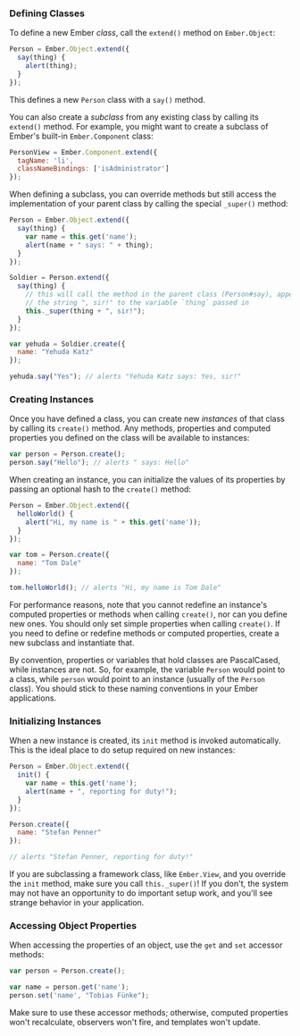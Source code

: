 ### Defining Classes

To define a new Ember _class_, call the `extend()` method on
`Ember.Object`:

```javascript
Person = Ember.Object.extend({
  say(thing) {
    alert(thing);
  }
});
```

This defines a new `Person` class with a `say()` method.

You can also create a _subclass_ from any existing class by calling
its `extend()` method. For example, you might want to create a subclass
of Ember's built-in `Ember.Component` class:

```app/views/person.js
PersonView = Ember.Component.extend({
  tagName: 'li',
  classNameBindings: ['isAdministrator']
});
```

When defining a subclass, you can override methods but still access the
implementation of your parent class by calling the special `_super()`
method:

```javascript
Person = Ember.Object.extend({
  say(thing) {
    var name = this.get('name');
    alert(name + " says: " + thing);
  }
});

Soldier = Person.extend({
  say(thing) {
    // this will call the method in the parent class (Person#say), appending
    // the string ", sir!" to the variable `thing` passed in
    this._super(thing + ", sir!");
  }
});

var yehuda = Soldier.create({
  name: "Yehuda Katz"
});

yehuda.say("Yes"); // alerts "Yehuda Katz says: Yes, sir!"
```

### Creating Instances

Once you have defined a class, you can create new _instances_ of that
class by calling its `create()` method. Any methods, properties and
computed properties you defined on the class will be available to
instances:

```javascript
var person = Person.create();
person.say("Hello"); // alerts " says: Hello"
```

When creating an instance, you can initialize the values of its properties
by passing an optional hash to the `create()` method:

```javascript
Person = Ember.Object.extend({
  helloWorld() {
    alert("Hi, my name is " + this.get('name'));
  }
});

var tom = Person.create({
  name: "Tom Dale"
});

tom.helloWorld(); // alerts "Hi, my name is Tom Dale"
```

For performance reasons, note that you cannot redefine an instance's
computed properties or methods when calling `create()`, nor can you
define new ones. You should only set simple properties when calling
`create()`. If you need to define or redefine methods or computed
properties, create a new subclass and instantiate that.

By convention, properties or variables that hold classes are
PascalCased, while instances are not. So, for example, the variable
`Person` would point to a class, while `person` would point to an instance
(usually of the `Person` class). You should stick to these naming
conventions in your Ember applications.

### Initializing Instances

When a new instance is created, its `init` method is invoked
automatically. This is the ideal place to do setup required on new
instances:

```js
Person = Ember.Object.extend({
  init() {
    var name = this.get('name');
    alert(name + ", reporting for duty!");
  }
});

Person.create({
  name: "Stefan Penner"
});

// alerts "Stefan Penner, reporting for duty!"
```

If you are subclassing a framework class, like `Ember.View`, and you override
the `init` method, make sure you call `this._super()`! If you don't, the system
may not have an opportunity to do important setup work, and you'll see strange
behavior in your application.

### Accessing Object Properties

When accessing the properties of an object, use the `get`
and `set` accessor methods:

```js
var person = Person.create();

var name = person.get('name');
person.set('name', "Tobias Fünke");
```

Make sure to use these accessor methods; otherwise, computed properties won't
recalculate, observers won't fire, and templates won't update.
